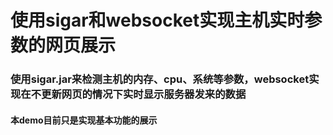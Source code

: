 #  使用sigar和websocket实现主机实时参数的网页展示
### 使用sigar.jar来检测主机的内存、cpu、系统等参数，websocket实现在不更新网页的情况下实时显示服务器发来的数据
#### 本demo目前只是实现基本功能的展示
